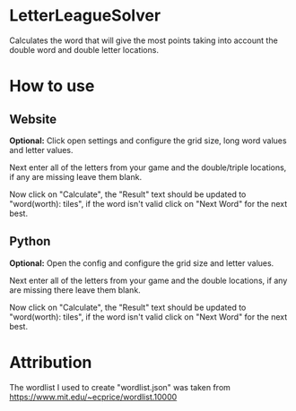 # LetterLeagueSolver
Calculates the word that will give the most points taking into account the double word and double letter locations.

# How to use
## Website
**Optional:** Click open settings and configure the grid size, long word values and letter values.

Next enter all of the letters from your game and the double/triple locations, if any are missing leave them blank.

Now click on "Calculate", the "Result" text should be updated to "word(worth): tiles", if the word isn't valid click on "Next Word" for the next best.

## Python
**Optional:** Open the config and configure the grid size and letter values.

Next enter all of the letters from your game and the double locations, if any are missing there leave them blank.

Now click on "Calculate", the "Result" text should be updated to "word(worth): tiles", if the word isn't valid click on "Next Word" for the next best.

# Attribution
The wordlist I used to create "wordlist.json" was taken from https://www.mit.edu/~ecprice/wordlist.10000
